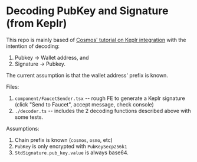 # Decoding PubKey and Signature (from Keplr)

This repo is mainly based of [Cosmos' tutorial on Keplr integration](https://tutorials.cosmos.network/tutorials/6-cosmjs/4-with-keplr.html) with the intention of decoding:

1. Pubkey -> Wallet address, and
2. Signature -> Pubkey.

The current assumption is that the wallet address' prefix is known.

Files:

1. `component/FaucetSender.tsx` -- rough FE to generate a Keplr signature (click "Send to Faucet", accept message, check console)
2. `./decoder.ts` -- includes the 2 decoding functions described above with some tests.

Assumptions:

1. Chain prefix is known (`cosmos`, `osmo`, etc)
2. `PubKey` is only encrypted with `PubKeySecp256k1`
3. `StdSignature.pub_key.value` is always base64.

